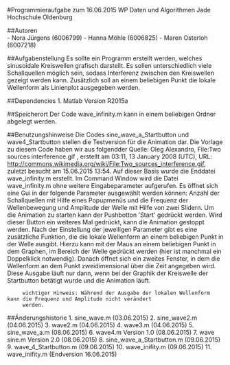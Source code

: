 #Programmieraufgabe zum 16.06.2015
         WP Daten und Algorithmen
         Jade Hochschule Oldenburg

##Autoren  
          - Nora Jürgens (6006799)
          - Hanna Möhle (6006825)
          - Maren Osterloh (6007218)

##Aufgabenstellung
         Es sollte ein Programm erstellt werden, welches sinusoidale Kreiswellen grafisch darstellt. Es sollen
         unterschiedlich viele Schallquellen möglich sein, sodass Interferenz zwischen den Kreiswellen gezeigt werden kann.
         Zusätzlich soll an einem beliebigen Punkt die lokale Wellenform als Linienplot ausgegeben werden.
    
##Dependencies
         1. Matlab Version R2015a

##Speicherort
         Der Code wave_infinity.m kann in einem beliebigen Ordner abgelegt werden. 
         
##Benutzungshinweise
         Die Codes sine_wave_a_Startbutton und wave4_Startbutton stellen die Testversion für die Animation dar. Die Vorlage
         zu diesem Code haben wir aus folgendder Quelle: Oleg Alexandro, File:Two sources interference.gif , erstellt am
         03:11, 13 January 2008 (UTC), URL: http://commons.wikimedia.org/wiki/File:Two_sources_interference.gif, zuletzt
         besucht am 15.06.2015 13:54.
         Auf dieser Basis wurde die Enddatei wave_infinity.m erstellt.
         Im Command Window wird die Datei wave_infinity.m ohne weitere Eingabeparameter aufgerufen.
         Es öffnet sich eine Gui in der folgende Parameter ausgewählt werden können: Anzahl der Schallquellen mit Hilfe eines
         Popupmenüs und die Frequenz der Wellenbewegung und Amplitude der Welle mit Hilfe von zwei Slidern. Um die Animation
         zu starten kann der Pushbotton 'Start' gedrückt werden. Wird dieser Button ein weiteres Mal gedrückt, kann die
         Animation gestoppt werden.
         Nach der Einstellung der jeweiligen Parameter gibt es eine zusätzliche Funktion, die die lokale Wellenform an einem
         beliebigen Punkt in der Welle ausgibt. Hierzu kann mit der Maus an einem beliebigen Punkt in dem Graphen, im Bereich
         der Welle gedrückt werden (hier ist manchmal ein Doppelklick notwendig). Danach öffnet sich ein zweites Fenster, in
         dem die Wellenform an dem Punkt zweidimensional über die Zeit angegeben wird. 
         Diese Ausgabe läuft nur dann, wenn bei der Graphik der Kreiswelle der Startbutton betätigt wurde und die Animation
         läuft.
         
         wichtiger Hinweis: Während der Ausgabe der lokalen Wellenform kann die Frequenz und Amplitude nicht verändert
         werden. 
         
##Änderungshistorie
         1. sine_wave.m (03.06.2015)
         2. sine_wave2.m (04.06.2015)
         3. wave2.m (04.06.2015)
         4. wave3.m (04.06.2015)
         5. sine_wave_a.m (08.06.2015)
         6. wave4.m Version 1.0 (08.06.2015)
         7. wave sine.m Version 2.0 (08.06.2015)
         8. sine_wave_a_Startbutton.m (09.06.2015)
         9. wave_4_Startbutton.m (09.06.2015)
         10. wave_inifity.m (09.06.2015)
         11. wave_inifity.m (Endversion 16.06.2015)
         
         

